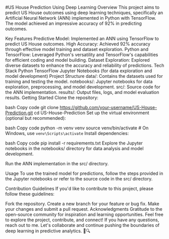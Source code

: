 #US House Prediction Using Deep Learning
Overview
This project aims to predict US House outcomes using deep learning techniques, specifically an Artificial Neural Network (ANN) implemented in Python with TensorFlow. The model achieved an impressive accuracy of 92% in predicting outcomes.

Key Features
Predictive Model: Implemented an ANN using TensorFlow to predict US House outcomes.
High Accuracy: Achieved 92% accuracy through effective model training and dataset exploration.
Python and TensorFlow: Leveraged Python's versatility and TensorFlow's capabilities for efficient coding and model building.
Dataset Exploration: Explored diverse datasets to enhance the accuracy and reliability of predictions.
Tech Stack
Python
TensorFlow
Jupyter Notebooks (for data exploration and model development)
Project Structure
data/: Contains the datasets used for training and testing the model.
notebooks/: Jupyter notebooks for data exploration, preprocessing, and model development.
src/: Source code for the ANN implementation.
results/: Output files, logs, and model evaluation results.
Getting Started
Clone the repository:

bash
Copy code
git clone https://github.com/your-username/US-House-Prediction.git
cd US-House-Prediction
Set up the virtual environment (optional but recommended):

bash
Copy code
python -m venv venv
source venv/bin/activate  # On Windows, use `venv\Scripts\activate`
Install dependencies:

bash
Copy code
pip install -r requirements.txt
Explore the Jupyter notebooks in the notebooks/ directory for data analysis and model development.

Run the ANN implementation in the src/ directory.

Usage
To use the trained model for predictions, follow the steps provided in the Jupyter notebooks or refer to the source code in the src/ directory.

Contribution Guidelines
If you'd like to contribute to this project, please follow these guidelines:

Fork the repository.
Create a new branch for your feature or bug fix.
Make your changes and submit a pull request.
Acknowledgments
Gratitude to the open-source community for inspiration and learning opportunities.
Feel free to explore the project, contribute, and connect! If you have any questions, reach out to me. Let's collaborate and continue pushing the boundaries of deep learning in predictive analytics. 🚀🔍
